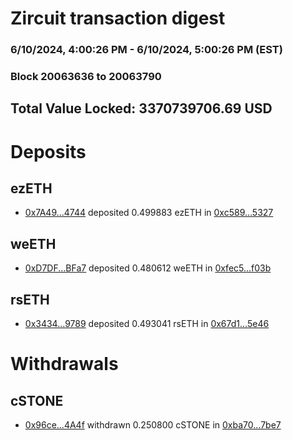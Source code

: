 # Zircuit transaction digest
### 6/10/2024, 4:00:26 PM - 6/10/2024, 5:00:26 PM (EST)
### Block 20063636 to 20063790

## Total Value Locked: 3370739706.69 USD

# Deposits
## ezETH
- [0x7A49...4744](https://etherscan.io/address/0x7A493Be5c2ce014cD049Bf178a1ac0Db1B434744) deposited 0.499883 ezETH in [0xc589...5327](https://etherscan.io/tx/0x7A493Be5c2ce014cD049Bf178a1ac0Db1B434744)
## weETH
- [0xD7DF...BFa7](https://etherscan.io/address/0xD7DF7E085214743530afF339aFC420c7c720BFa7) deposited 0.480612 weETH in [0xfec5...f03b](https://etherscan.io/tx/0xD7DF7E085214743530afF339aFC420c7c720BFa7)
## rsETH
- [0x3434...9789](https://etherscan.io/address/0x34349c5569e7B846c3558961552D2202760A9789) deposited 0.493041 rsETH in [0x67d1...5e46](https://etherscan.io/tx/0x34349c5569e7B846c3558961552D2202760A9789)
# Withdrawals
## cSTONE
- [0x96ce...4A4f](https://etherscan.io/address/0x96ce0AECdD145136Bc94b3484c57ee4572064A4f) withdrawn 0.250800 cSTONE in [0xba70...7be7](https://etherscan.io/tx/0x96ce0AECdD145136Bc94b3484c57ee4572064A4f)
